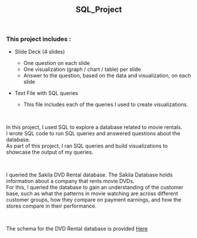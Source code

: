 <h2 align="center">
    SQL_Project
</h2>

<br>

### This project includes :

* Slide Deck (4 slides)
   - One question on each slide
   - One visualization (graph / chart / table) per slide
   - Answer to the question, based on the data and visualization, on each slide
   
* Text File with SQL queries
   - This file includes each of the queries I used to create visualizations.
 

<br>

    
In this project, I used SQL to explore a database related to movie rentals. 
<br>
I wrote SQL code to run SQL queries and answered questions about the database. 
<br>
As part of this project, I ran SQL queries and build visualizations to showcase the output of my queries.

<br>

I queried the Sakila DVD Rental database. The Sakila Database holds information about a company that rents movie DVDs. 
<br>
For this, I queried the database to gain an understanding of the customer base, such as what the patterns in movie watching are across different customer groups, how they compare on payment earnings, and how the stores compare in their performance. 

<br>

The schema for the DVD Rental database is provided [Here](https://github.com/JinaKim77/SQL_Project/blob/main/DVD-RENTAL-ERD.PNG)